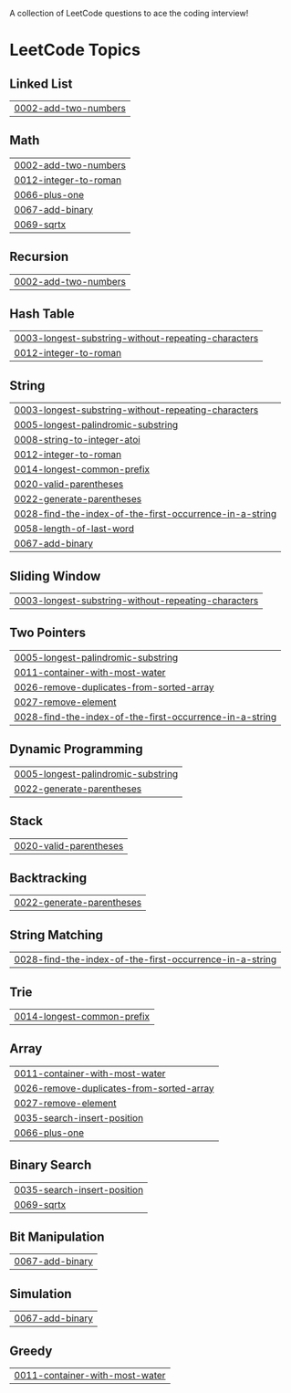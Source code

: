 A collection of LeetCode questions to ace the coding interview! 
<!---LeetCode Topics Start-->
# LeetCode Topics
## Linked List
|  |
| ------- |
| [0002-add-two-numbers](https://github.com/pokhrel-richa/LeetCode/tree/master/0002-add-two-numbers) |
## Math
|  |
| ------- |
| [0002-add-two-numbers](https://github.com/pokhrel-richa/LeetCode/tree/master/0002-add-two-numbers) |
| [0012-integer-to-roman](https://github.com/pokhrel-richa/LeetCode/tree/master/0012-integer-to-roman) |
| [0066-plus-one](https://github.com/pokhrel-richa/LeetCode/tree/master/0066-plus-one) |
| [0067-add-binary](https://github.com/pokhrel-richa/LeetCode/tree/master/0067-add-binary) |
| [0069-sqrtx](https://github.com/pokhrel-richa/LeetCode/tree/master/0069-sqrtx) |
## Recursion
|  |
| ------- |
| [0002-add-two-numbers](https://github.com/pokhrel-richa/LeetCode/tree/master/0002-add-two-numbers) |
## Hash Table
|  |
| ------- |
| [0003-longest-substring-without-repeating-characters](https://github.com/pokhrel-richa/LeetCode/tree/master/0003-longest-substring-without-repeating-characters) |
| [0012-integer-to-roman](https://github.com/pokhrel-richa/LeetCode/tree/master/0012-integer-to-roman) |
## String
|  |
| ------- |
| [0003-longest-substring-without-repeating-characters](https://github.com/pokhrel-richa/LeetCode/tree/master/0003-longest-substring-without-repeating-characters) |
| [0005-longest-palindromic-substring](https://github.com/pokhrel-richa/LeetCode/tree/master/0005-longest-palindromic-substring) |
| [0008-string-to-integer-atoi](https://github.com/pokhrel-richa/LeetCode/tree/master/0008-string-to-integer-atoi) |
| [0012-integer-to-roman](https://github.com/pokhrel-richa/LeetCode/tree/master/0012-integer-to-roman) |
| [0014-longest-common-prefix](https://github.com/pokhrel-richa/LeetCode/tree/master/0014-longest-common-prefix) |
| [0020-valid-parentheses](https://github.com/pokhrel-richa/LeetCode/tree/master/0020-valid-parentheses) |
| [0022-generate-parentheses](https://github.com/pokhrel-richa/LeetCode/tree/master/0022-generate-parentheses) |
| [0028-find-the-index-of-the-first-occurrence-in-a-string](https://github.com/pokhrel-richa/LeetCode/tree/master/0028-find-the-index-of-the-first-occurrence-in-a-string) |
| [0058-length-of-last-word](https://github.com/pokhrel-richa/LeetCode/tree/master/0058-length-of-last-word) |
| [0067-add-binary](https://github.com/pokhrel-richa/LeetCode/tree/master/0067-add-binary) |
## Sliding Window
|  |
| ------- |
| [0003-longest-substring-without-repeating-characters](https://github.com/pokhrel-richa/LeetCode/tree/master/0003-longest-substring-without-repeating-characters) |
## Two Pointers
|  |
| ------- |
| [0005-longest-palindromic-substring](https://github.com/pokhrel-richa/LeetCode/tree/master/0005-longest-palindromic-substring) |
| [0011-container-with-most-water](https://github.com/pokhrel-richa/LeetCode/tree/master/0011-container-with-most-water) |
| [0026-remove-duplicates-from-sorted-array](https://github.com/pokhrel-richa/LeetCode/tree/master/0026-remove-duplicates-from-sorted-array) |
| [0027-remove-element](https://github.com/pokhrel-richa/LeetCode/tree/master/0027-remove-element) |
| [0028-find-the-index-of-the-first-occurrence-in-a-string](https://github.com/pokhrel-richa/LeetCode/tree/master/0028-find-the-index-of-the-first-occurrence-in-a-string) |
## Dynamic Programming
|  |
| ------- |
| [0005-longest-palindromic-substring](https://github.com/pokhrel-richa/LeetCode/tree/master/0005-longest-palindromic-substring) |
| [0022-generate-parentheses](https://github.com/pokhrel-richa/LeetCode/tree/master/0022-generate-parentheses) |
## Stack
|  |
| ------- |
| [0020-valid-parentheses](https://github.com/pokhrel-richa/LeetCode/tree/master/0020-valid-parentheses) |
## Backtracking
|  |
| ------- |
| [0022-generate-parentheses](https://github.com/pokhrel-richa/LeetCode/tree/master/0022-generate-parentheses) |
## String Matching
|  |
| ------- |
| [0028-find-the-index-of-the-first-occurrence-in-a-string](https://github.com/pokhrel-richa/LeetCode/tree/master/0028-find-the-index-of-the-first-occurrence-in-a-string) |
## Trie
|  |
| ------- |
| [0014-longest-common-prefix](https://github.com/pokhrel-richa/LeetCode/tree/master/0014-longest-common-prefix) |
## Array
|  |
| ------- |
| [0011-container-with-most-water](https://github.com/pokhrel-richa/LeetCode/tree/master/0011-container-with-most-water) |
| [0026-remove-duplicates-from-sorted-array](https://github.com/pokhrel-richa/LeetCode/tree/master/0026-remove-duplicates-from-sorted-array) |
| [0027-remove-element](https://github.com/pokhrel-richa/LeetCode/tree/master/0027-remove-element) |
| [0035-search-insert-position](https://github.com/pokhrel-richa/LeetCode/tree/master/0035-search-insert-position) |
| [0066-plus-one](https://github.com/pokhrel-richa/LeetCode/tree/master/0066-plus-one) |
## Binary Search
|  |
| ------- |
| [0035-search-insert-position](https://github.com/pokhrel-richa/LeetCode/tree/master/0035-search-insert-position) |
| [0069-sqrtx](https://github.com/pokhrel-richa/LeetCode/tree/master/0069-sqrtx) |
## Bit Manipulation
|  |
| ------- |
| [0067-add-binary](https://github.com/pokhrel-richa/LeetCode/tree/master/0067-add-binary) |
## Simulation
|  |
| ------- |
| [0067-add-binary](https://github.com/pokhrel-richa/LeetCode/tree/master/0067-add-binary) |
## Greedy
|  |
| ------- |
| [0011-container-with-most-water](https://github.com/pokhrel-richa/LeetCode/tree/master/0011-container-with-most-water) |
<!---LeetCode Topics End-->
